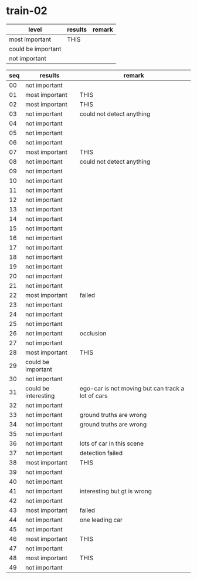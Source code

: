# train-02


|level|results|remark|
|--|--|--|
|most important| THIS ||
|could be important|||
|not important|||

|seq|results|remark|
|--|--|--|
|00| not important||
|01| most important| THIS |
|02| most important| THIS |
|03| not important| could not detect anything |
|04| not important||
|05| not important||
|06| not important||
|07| most important| THIS |
|08| not important| could not detect anything |
|09| not important||
|10| not important||
|11| not important||
|12| not important||
|13| not important||
|14| not important||
|15| not important||
|16| not important||
|17| not important||
|18| not important||
|19| not important||
|20| not important||
|21| not important||
|22| most important| failed |
|23| not important||
|24| not important||
|25| not important||
|26| not important| occlusion |
|27| not important||
|28| most important| THIS |
|29| could be important||
|30| not important||
|31| could be interesting | ego-car is not moving but can track a lot of cars |
|32| not important||
|33| not important| ground truths are wrong|
|34| not important| ground truths are wrong|
|35| not important||
|36| not important| lots of car in this scene|
|37| not important| detection failed |
|38| most important| THIS |
|39| not important||
|40| not important||
|41| not important| interesting but gt is wrong|
|42| not important||
|43| most important| failed |
|44| not important| one leading car|
|45| not important||
|46| most important| THIS |
|47| not important||
|48| most important| THIS |
|49| not important||
